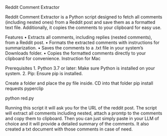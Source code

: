 Reddit Comment Extractor

Reddit Comment Extractor is a Python script designed to fetch all comments (including nested ones) from a Reddit post and save them as a formatted text file. 
Additionally, it copies the comments to your clipboard for easy use. 

Features
	•	Extracts all comments, including replies (nested comments), from a Reddit post.
	•	Formats the extracted comments with instructions for summarization.
	•	Saves the comments to a .txt file in your system’s Downloads folder.
	•	Copies the formatted comments directly to your clipboard for convenience.
 Instruction for Mac

 Prerequisites
	1.	Python 3.7 or later: Make sure Python is installed on your system. 
	2.	Pip: Ensure pip is installed.

Create a folder and place the py file inside.
CD into that folder
pip install requests pyperclip

python red.py

Running this script it will ask you for the URL of the reddit post.
The script will extract all comments including nested, attach a promtp to the comments and copy them to clipboard.
Then you can just simply paste in your LLM of choice and it will provide a detailed summary of the comments.
It also created a txt document with those comments in case of need.
